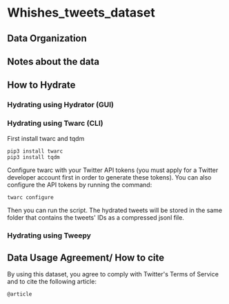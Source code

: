 # Whishes_tweets_dataset

## Data Organization

## Notes about the data

## How to Hydrate

### Hydrating using Hydrator (GUI)

### Hydrating using Twarc (CLI)

First install twarc and tqdm

```
pip3 install twarc
pip3 install tqdm
```

Configure twarc with your Twitter API tokens (you must apply for a Twitter developer account first in order to generate these tokens). You can also configure the API tokens by running the command:

```
twarc configure
```
Then you can run the script. The hydrated tweets will be stored in the same folder that contains the tweets' IDs as a compressed jsonl file. 

### Hydrating using Tweepy

## Data Usage Agreement/ How to cite

By using this dataset, you agree to comply with Twitter's Terms of Service and to cite the following article: 

```
@article
```
